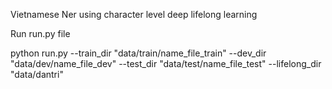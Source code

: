 Vietnamese Ner using character level deep lifelong learning

Run run.py file

python run.py --train_dir "data/train/name_file_train" --dev_dir "data/dev/name_file_dev" --test_dir "data/test/name_file_test" --lifelong_dir "data/dantri"
